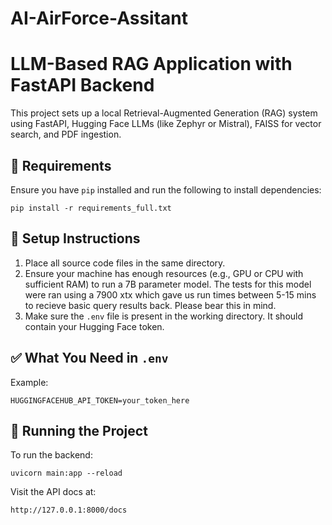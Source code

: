 # AI-AirForce-Assitant
# LLM-Based RAG Application with FastAPI Backend

This project sets up a local Retrieval-Augmented Generation (RAG) system using FastAPI, Hugging Face LLMs (like Zephyr or Mistral), FAISS for vector search, and PDF ingestion.

## 🧰 Requirements

Ensure you have `pip` installed and run the following to install dependencies:
```
pip install -r requirements_full.txt
```

## 📁 Setup Instructions

1. Place all source code files in the same directory.
2. Ensure your machine has enough resources (e.g., GPU or CPU with sufficient RAM) to run a 7B parameter model. The tests for this model were ran using a 7900 xtx which gave us run times between 5-15 mins to recieve basic query results back. Please bear this in mind.
3. Make sure the `.env` file is present in the working directory. It should contain your Hugging Face token.


## ✅ What You Need in `.env`

Example:
```
HUGGINGFACEHUB_API_TOKEN=your_token_here
```

## 🚀 Running the Project



To run the backend:
```
uvicorn main:app --reload
```

Visit the API docs at:
```
http://127.0.0.1:8000/docs
```
